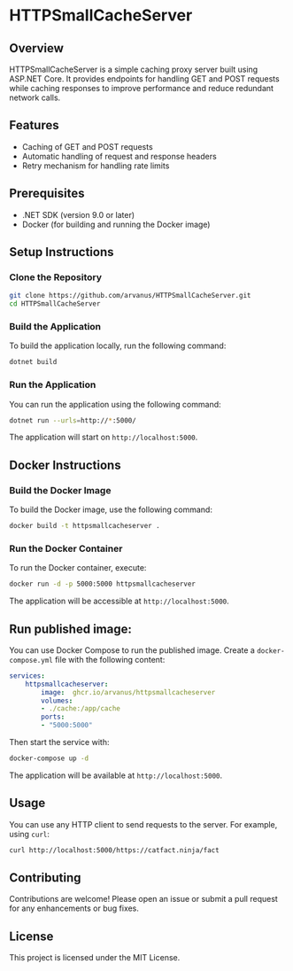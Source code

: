 # HTTPSmallCacheServer

## Overview
HTTPSmallCacheServer is a simple caching proxy server built using ASP.NET Core. It provides endpoints for handling GET and POST requests while caching responses to improve performance and reduce redundant network calls.

## Features
- Caching of GET and POST requests
- Automatic handling of request and response headers
- Retry mechanism for handling rate limits

## Prerequisites
- .NET SDK (version 9.0 or later)
- Docker (for building and running the Docker image)

## Setup Instructions

### Clone the Repository
```bash
git clone https://github.com/arvanus/HTTPSmallCacheServer.git
cd HTTPSmallCacheServer
```

### Build the Application
To build the application locally, run the following command:
```bash
dotnet build
```

### Run the Application
You can run the application using the following command:
```bash
dotnet run --urls=http://*:5000/
```
The application will start on `http://localhost:5000`.

## Docker Instructions

### Build the Docker Image
To build the Docker image, use the following command:
```bash
docker build -t httpsmallcacheserver .
```

### Run the Docker Container
To run the Docker container, execute:
```bash
docker run -d -p 5000:5000 httpsmallcacheserver
```
The application will be accessible at `http://localhost:5000`.

## Run published image:

You can use Docker Compose to run the published image. Create a `docker-compose.yml` file with the following content:

```yaml
services:
    httpsmallcacheserver:
        image:  ghcr.io/arvanus/httpsmallcacheserver
        volumes:
        - ./cache:/app/cache
        ports:
        - "5000:5000"
```

Then start the service with:

```bash
docker-compose up -d
```

The application will be available at `http://localhost:5000`.


## Usage
You can use any HTTP client to send requests to the server. For example, using `curl`:
```bash
curl http://localhost:5000/https://catfact.ninja/fact
```

## Contributing
Contributions are welcome! Please open an issue or submit a pull request for any enhancements or bug fixes.

## License
This project is licensed under the MIT License.
